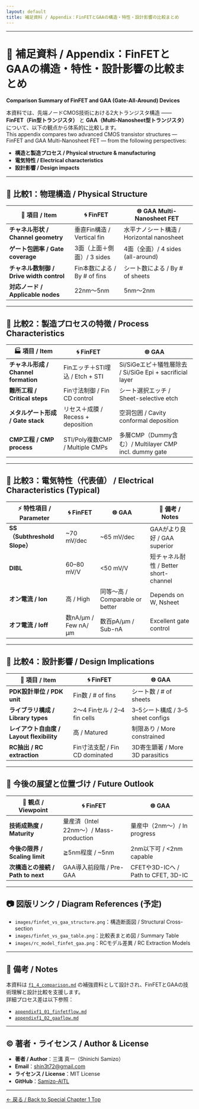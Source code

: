 ```yaml
---
layout: default
title: 補足資料 / Appendix：FinFETとGAAの構造・特性・設計影響の比較まとめ
---
```


---

# 🧩 補足資料 / Appendix：FinFETとGAAの構造・特性・設計影響の比較まとめ  
**Comparison Summary of FinFET and GAA (Gate-All-Around) Devices**

本資料では、先端ノードCMOS技術における2大トランジスタ構造 ――  
**FinFET（Fin型トランジスタ）** と **GAA（Multi-Nanosheet型トランジスタ）** について、以下の観点から体系的に比較します。  
This appendix compares two advanced CMOS transistor structures — FinFET and GAA Multi-Nanosheet FET — from the following perspectives:

- **構造と製造プロセス / Physical structure & manufacturing**
- **電気特性 / Electrical characteristics**
- **設計影響 / Design impacts**

---

## 🔸 比較1：物理構造 / Physical Structure

| 🧱 項目 / Item | 🌀 FinFET | 🌐 GAA Multi-Nanosheet FET |
|----------------|-----------|-----------------------------|
| **チャネル形状 / Channel geometry** | 垂直Fin構造 / Vertical fin | 水平ナノシート構造 / Horizontal nanosheet |
| **ゲート包囲率 / Gate coverage** | 3面（上面＋側面）/ 3 sides | 4面（全面）/ 4 sides (all-around) |
| **チャネル数制御 / Drive width control** | Fin本数による / By # of fins | シート数による / By # of sheets |
| **対応ノード / Applicable nodes** | 22nm〜5nm | 5nm〜2nm |

---

## 🔸 比較2：製造プロセスの特徴 / Process Characteristics

| 🏭 項目 / Item | 🌀 FinFET | 🌐 GAA |
|----------------|-----------|--------|
| **チャネル形成 / Channel formation** | Finエッチ＋STI埋込 / Etch + STI | Si/SiGeエピ＋犠牲層除去 / Si/SiGe Epi + sacrificial layer |
| **難所工程 / Critical steps** | Fin寸法制御 / Fin CD control | シート選択エッチ / Sheet-selective etch |
| **メタルゲート形成 / Gate stack** | リセス＋成膜 / Recess + deposition | 空洞包囲 / Cavity conformal deposition |
| **CMP工程 / CMP process** | STI/Poly複数CMP / Multiple CMPs | 多層CMP（Dummy含む）/ Multilayer CMP incl. dummy gate |

---

## 🔸 比較3：電気特性（代表値） / Electrical Characteristics (Typical)

| ⚡ 特性項目 / Parameter | 🌀 FinFET | 🌐 GAA | 📝 備考 / Notes |
|------------------------|-----------|--------|------------------|
| **SS（Subthreshold Slope）** | ~70 mV/dec | ~65 mV/dec | GAAがより良好 / GAA superior |
| **DIBL** | 60–80 mV/V | <50 mV/V | 短チャネル耐性 / Better short-channel |
| **オン電流 / Ion** | 高 / High | 同等〜高 / Comparable or better | Depends on W, Nsheet |
| **オフ電流 / Ioff** | 数nA/µm / Few nA/µm | 数百pA/µm / Sub-nA | Excellent gate control |

---

## 🔸 比較4：設計影響 / Design Implications

| 🧩 項目 / Item | 🌀 FinFET | 🌐 GAA |
|----------------|-----------|--------|
| **PDK設計単位 / PDK unit** | Fin数 / # of fins | シート数 / # of sheets |
| **ライブラリ構成 / Library types** | 2〜4 Finセル / 2–4 fin cells | 3–5シート構成 / 3–5 sheet configs |
| **レイアウト自由度 / Layout flexibility** | 高 / Matured | 制限あり / More constrained |
| **RC抽出 / RC extraction** | Fin寸法支配 / Fin CD dominated | 3D寄生顕著 / More 3D parasitics |

---

## 🔸 今後の展望と位置づけ / Future Outlook

| 🚀 観点 / Viewpoint | 🌀 FinFET | 🌐 GAA |
|---------------------|-----------|--------|
| **技術成熟度 / Maturity** | 量産済（Intel 22nm〜）/ Mass-production | 量産中（2nm〜）/ In progress |
| **今後の限界 / Scaling limit** | ≧5nm程度 / ~5nm | 2nm以下可 / <2nm capable |
| **次構造との接続 / Path to next** | GAA導入前段階 / Pre-GAA | CFETや3D-ICへ / Path to CFET, 3D-IC |

---

## 📷 図版リンク / Diagram References (予定)

- `images/finfet_vs_gaa_structure.png`：構造断面図 / Structural Cross-section  
- `images/finfet_vs_gaa_table.png`：比較表まとめ図 / Summary Table  
- `images/rc_model_finfet_gaa.png`：RCモデル差異 / RC Extraction Models

---

## 📝 備考 / Notes

本資料は [`f1_4_comparison.md`](./f1_4_comparison.md) の補強資料として設計され、FinFETとGAAの技術理解と設計比較を支援します。  
詳細プロセス差は以下参照：

- [`appendixf1_01_finfetflow.md`](./appendixf1_01_finfetflow.md)  
- [`appendixf1_02_gaaflow.md`](./appendixf1_02_gaaflow.md)

---

## ©️ 著者・ライセンス / Author & License

- **著者 / Author**：三溝 真一（Shinichi Samizo）  
- **Email**：[shin3t72@gmail.com](mailto:shin3t72@gmail.com)  
- **ライセンス / License**：MIT License  
- **GitHub**：[Samizo-AITL](https://github.com/Samizo-AITL)

---

[← 戻る / Back to Special Chapter 1 Top](../f_chapter1_finfet_gaa/README.md)

